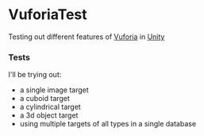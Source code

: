 # VuforiaTest
Testing out different features of [Vuforia](http://vuforia.com) in [Unity](http://unity3d.com)

### Tests
I'll be trying out:

* a single image target
* a cuboid target
* a cylindrical target
* a 3d object target
* using multiple targets of all types in a single database
